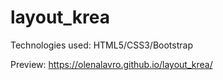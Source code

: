 # layout_krea

Technologies   used:   HTML5/CSS3/Bootstrap

Preview: <https://olenalavro.github.io/layout_krea/>
